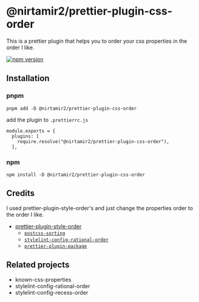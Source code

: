 # @nirtamir2/prettier-plugin-css-order

This is a prettier plugin that helps you to order your css properties in the order I like.

[![npm version](https://badge.fury.io/js/@nirtamir2%2Fprettier-plugin-css-order.svg)](https://badge.fury.io/js/@nirtamir2%2Fprettier-plugin-css-order)

## Installation

### pnpm

```
pnpm add -D @nirtamir2/prettier-plugin-css-order
```

add the plugin to `.prettierrc.js`

```
module.exports = {
  plugins: [
    require.resolve("@nirtamir2/prettier-plugin-css-order"),
  ],
```

### npm

```
npm install -D @nirtamir2/prettier-plugin-css-order
```

## Credits

I used prettier-plugin-style-order's and just change the properties order to the order I like.

- [prettier-plugin-style-order](https://github.com/natemoo-re/prettier-plugin-style-order)
  - [`postcss-sorting`](https://github.com/hudochenkov/postcss-sorting)
  - [`stylelint-config-rational-order`](https://github.com/constverum/stylelint-config-rational-order)
  - [`prettier-plugin-package`](https://github.com/shellscape/prettier-plugin-package)

## Related projects

- known-css-properties
- stylelint-config-rational-order
- stylelint-config-recess-order
